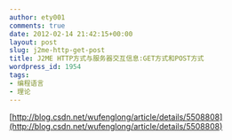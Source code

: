 ```yaml
---
author: ety001
comments: true
date: 2012-02-14 21:42:15+00:00
layout: post
slug: j2me-http-get-post
title: J2ME HTTP方式与服务器交互信息:GET方式和POST方式
wordpress_id: 1954
tags:
- 编程语言
- 理论
---
```


[http://blog.csdn.net/wufenglong/article/details/5508808](http://blog.csdn.net/wufenglong/article/details/5508808)

